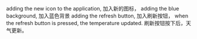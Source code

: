 adding the new icon to the application, 
加入新的图标， 
adding the blue background, 
加入蓝色背景 
adding the refresh button, 
加入刷新按钮， 
when the refresh button is pressed, the temperature updated. 
刷新按钮按下后，天气更新。
